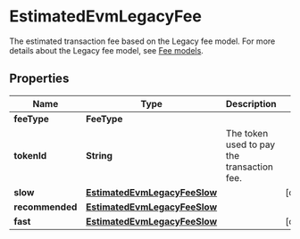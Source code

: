 

# EstimatedEvmLegacyFee

The estimated transaction fee based on the Legacy fee model.  For more details about the Legacy fee model, see [Fee models](https://www.cobo.com/developers/v2/guides/transactions/estimate-fees#fee-models). 

## Properties

| Name | Type | Description | Notes |
|------------ | ------------- | ------------- | -------------|
|**feeType** | **FeeType** |  |  |
|**tokenId** | **String** | The token used to pay the transaction fee. |  |
|**slow** | [**EstimatedEvmLegacyFeeSlow**](EstimatedEvmLegacyFeeSlow.md) |  |  [optional] |
|**recommended** | [**EstimatedEvmLegacyFeeSlow**](EstimatedEvmLegacyFeeSlow.md) |  |  |
|**fast** | [**EstimatedEvmLegacyFeeSlow**](EstimatedEvmLegacyFeeSlow.md) |  |  [optional] |



